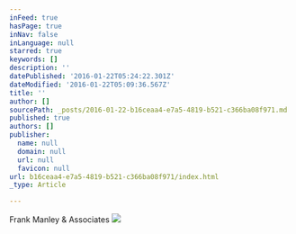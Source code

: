```yaml
---
inFeed: true
hasPage: true
inNav: false
inLanguage: null
starred: true
keywords: []
description: ''
datePublished: '2016-01-22T05:24:22.301Z'
dateModified: '2016-01-22T05:09:36.567Z'
title: ''
author: []
sourcePath: _posts/2016-01-22-b16ceaa4-e7a5-4819-b521-c366ba08f971.md
published: true
authors: []
publisher:
  name: null
  domain: null
  url: null
  favicon: null
url: b16ceaa4-e7a5-4819-b521-c366ba08f971/index.html
_type: Article

---
```

Frank Manley & Associates ![](https://the-grid-user-content.s3-us-west-2.amazonaws.com/549307e0-009c-4ab9-9720-04ecdf14297b.jpg)